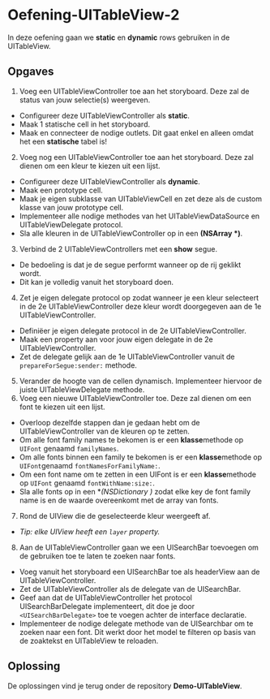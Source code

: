 # Oefening-UITableView-2

In deze oefening gaan we **static** en **dynamic** rows gebruiken in de UITableView.

## Opgaves
1. Voeg een UITableViewController toe aan het storyboard. Deze zal de status van jouw selectie(s) weergeven.
  - Configureer deze UITableViewController als **static**.
  - Maak 1 statische cell in het storyboard.
  - Maak en connecteer de nodige outlets. Dit gaat enkel en alleen omdat het een **statische** tabel is!
2. Voeg nog een UITableViewController toe aan het storyboard. Deze zal dienen om een kleur te kiezen uit een lijst.
  - Configureer deze UITableViewController als **dynamic**.
  - Maak een prototype cell.
  - Maak je eigen subklasse van UITableViewCell en zet deze als de custom klasse van jouw prototype cell.
  - Implementeer alle nodige methodes van het UITableViewDataSource en UITableViewDelegate protocol.
  - Sla alle kleuren in de UITableViewController op in een **(NSArray *)**.
3. Verbind de 2 UITableViewControllers met een **show** segue.
  - De bedoeling is dat je de segue performt wanneer op de rij geklikt wordt.
  - Dit kan je volledig vanuit het storyboard doen.
4. Zet je eigen delegate protocol op zodat wanneer je een kleur selecteert in de 2e UITableViewController deze kleur wordt doorgegeven aan de 1e UITableViewController.
  - Definiëer je eigen delegate protocol in de 2e UITableViewController.
  - Maak een property aan voor jouw eigen delegate in de 2e UITableViewController.
  - Zet de delegate gelijk aan de 1e UITableViewController vanuit de `prepareForSegue:sender:` methode.
5. Verander de hoogte van de cellen dynamisch. Implementeer hiervoor de juiste UITableViewDelegate methode.
6. Voeg een nieuwe UITableViewController toe. Deze zal dienen om een font te kiezen uit een lijst.
  - Overloop dezelfde stappen dan je gedaan hebt om de UITableViewController van de kleuren op te zetten.
  - Om alle font family names te bekomen is er een **klasse**methode op `UIFont` genaamd `familyNames`.
  - Om alle fonts binnen een family te bekomen is er een **klasse**methode op `UIFont`genaamd `fontNamesForFamilyName:`.
  - Om een font name om te zetten in een UIFont is er een **klasse**methode op `UIFont` genaamd `fontWithName:size:`.
  - Sla alle fonts op in een **(NSDictionary *)** zodat elke key de font family name is en de waarde overeenkomt met de array van fonts.
7. Rond de UIView die de geselecteerde kleur weergeeft af.
  - *Tip: elke UIView heeft een `layer` property.*
8. Aan de UITableViewController gaan we een UISearchBar toevoegen om de gebruiken toe te laten te zoeken naar fonts.
  - Voeg vanuit het storyboard een UISearchBar toe als headerView aan de UITableViewController.
  - Zet de UITableViewController als de delegate van de UISearchBar.
  - Geef aan dat de UITableViewController het protocol UISearchBarDelegate implementeert, dit doe je door `<UISearchBarDelegate>` toe te voegen achter de interface declaratie.
  - Implementeer de nodige delegate methode van de UISearchbar om te zoeken naar een font. Dit werkt door het model te filteren op basis van de zoaktekst en UITableView te reloaden.

## Oplossing
De oplossingen vind je terug onder de repository **Demo-UITableView**.
